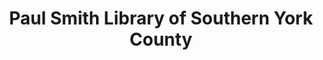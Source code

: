 ---
layout: repo
title: "Paul Smith Library of Southern York County"
id: 15249
permalink: repos/15249/
---